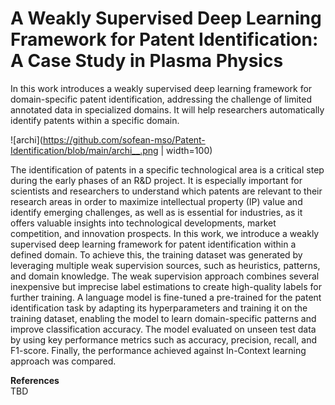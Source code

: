 # A Weakly Supervised Deep Learning Framework for Patent Identification: A Case Study in Plasma Physics

In this work introduces a weakly supervised deep learning framework for domain-specific patent identification, addressing the challenge of limited annotated data in specialized domains. It will help researchers automatically identify patents within a specific domain.


![archi](https://github.com/sofean-mso/Patent-Identification/blob/main/archi__.png | width=100)

The identification of patents in a specific technological area is a critical step during the early phases of an R\&D project. It is especially important for scientists and researchers to understand which patents are relevant to their research areas in order to maximize intellectual property (IP) value and identify emerging challenges, as well as is essential for industries, as it offers valuable insights into technological developments, market competition, and innovation prospects. In this work, we introduce a weakly supervised deep learning framework for patent identification within a defined domain. To achieve this, the training dataset was generated by leveraging multiple weak supervision sources, such as heuristics, patterns, and domain knowledge. The weak supervision approach combines several inexpensive but imprecise label estimations to create high-quality labels for further training. A language model is fine-tuned a pre-trained for the patent identification task by adapting its hyperparameters and training it on the training dataset, enabling the model to learn domain-specific patterns and improve classification accuracy. The model evaluated  on unseen test data by using key performance metrics such as accuracy, precision, recall, and F1-score. Finally, the performance achieved against In-Context learning approach was compared. 


**References**   
TBD


